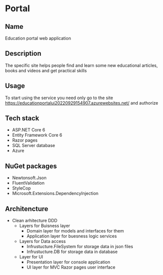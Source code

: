# Portal

## Name
Education portal web application

## Description
The specific site helps people find and learn some new educational articles, books and videos and get practical skills

## Usage
To start using the service you need only go to the site https://educationportalui20220929154907.azurewebsites.net/ and authorize

## Tech stack
- ASP.NET Core 6
- Entity Framework Core 6
- Razor pages
- SQL Server database
- Azure

## NuGet packages
- Newtonsoft.Json
- FluentValidation
- StyleCop
- Microsoft.Extensions.DependencyInjection

## Architencture
- Clean arhitecture DDD
  - Layers for Buisness layer
    * Domain layer for models and interfaces for them
    * Application layer for buesness logic services
  - Layers for Data access
    * Infrustucture.FileSystem for storage data in json files
    * Infrustucture.DB for storage data in database
  - Layer for UI
    * Presentation layer for console application
    * UI layer for MVC Razor pages user interface 
